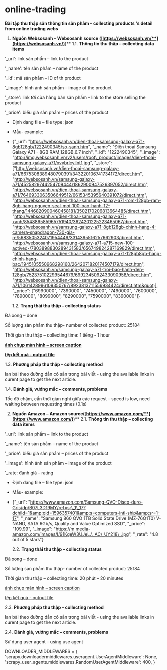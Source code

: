 # online-trading


**Bài tập thu thập sản thông tin sản phẩm – collecting products &#39;s detail from online trading webs**

1. **Nguồn Websosanh – Websosanh source (**[**https://websosanh.vn/**](https://websosanh.vn/)**)**
  1.1. **Thông tin thu thập – collecting data items**

&#39;\_url&#39;: link sản phẩm – link to the product

&#39;\_name&#39;: tên sản phẩm – name of the product

&#39;\_id&#39;: mã sản phẩm – ID of th product

&#39;\_image&#39;: hình ảnh sản phẩm – image of the product

&#39;\_store&#39;: link tới cửa hàng bán sản phấm – link to the store selling the product

&#39;\_price&#39;: biểu giá sản phẩm – prices of the product

- Định dạng file – file type: json
- Mẫu- example:
- {&quot;\_url&quot;: &quot;https://websosanh.vn/dien-thoai-samsung-galaxy-a71-8gb128gb/1222490345/so-sanh.htm&quot;, &quot;\_name&quot;: &quot;Điện thoại Samsung Galaxy A71 - 8GB RAM,128GB,6.7 inch&quot;, &quot;\_id&quot;: &quot;1222490345&quot;, &quot;\_image&quot;: &quot;http://img.websosanh.vn/v2/users/root\_product/images/dien-thoai-samsung-galaxy-a71/xvybrlcyllnt1.jpg&quot;, &quot;\_store&quot;: [&quot;http://websosanh.vn/dien-thoai-samsung-galaxy-a71/6675308389480790391/343220106741734172/direct.htm&quot;, &quot;http://websosanh.vn/samsung-galaxy-a71/4525829744254709444/1862900947526397052/direct.htm&quot;, &quot;http://websosanh.vn/dien-thoai-samsung-galaxy-a71/7646933063506649512/6615345395640391072/direct.htm&quot;, &quot;http://websosanh.vn/dien-thoai-samsung-galaxy-a71-rom-128gb-ram-8gb-hang-nguyen-seal-moi-100-bao-hanh-12-thang/1446820900460458181/3502170206813664485/direct.htm&quot;, &quot;http://websosanh.vn/dien-thoai-samsung-galaxy-a71-xanh/854886585965751940/3624201225223465067/direct.htm&quot;, &quot;http://websosanh.vn/samsung-galaxy-a71-8gb128gb-chinh-hang-4-camera-snapdragon-730-gia-re/5683505324071954449/3314395516257662903/direct.htm&quot;, &quot;http://websosanh.vn/samsung-galaxy-a71-a715-new-100-actived-/7803898830289431583/656749824287169829/direct.htm&quot;, &quot;http://websosanh.vn/dien-thoai-samsung-galaxy-a71-128gb8gb-hang-chinh-hang-bac/1945105550968298160/2642071820174507179/direct.htm&quot;, &quot;http://websosanh.vn/samsung-galaxy-a71-troi-bao-hanh-den-128gb/752375102299544679/6992345092433090958/direct.htm&quot;, &quot;http://websosanh.vn/dien-thoai-samsung-galaxy-a71/1061428996109350767/8923813711556934424/direct.htm&quot;], &quot;\_price&quot;: [&quot;6990000&quot;, &quot;7390000&quot;, &quot;7450000&quot;, &quot;7490000&quot;, &quot;7600000&quot;, &quot;7890000&quot;, &quot;8099000&quot;, &quot;8290000&quot;, &quot;7590000&quot;, &quot;8390000&quot;]}

  1.2. **Trạng thái thu thập – collecting status**

Đã xong – done

Số lượng sản phẩm thu thập- number of collected product: 25184

Thời gian thu thập – collecting time: 1 tiếng - 1 hour

[**ảnh chụp màn hình – screen caption**](https://drive.google.com/file/d/1pBOcAiRVkhBaauGfkHpKTi_5mgaTsW9U/view?usp=sharing)

[**tệp kết quả - output file**](https://drive.google.com/file/d/1pBOcAiRVkhBaauGfkHpKTi_5mgaTsW9U/view?usp=sharing)

  1.3. **Phương pháp thu thập – collecting method**

lan bài theo đường dẫn có sẵn trong bài viết - using the available links in curent page to get the next article.

  1.4. **Đánh giá, vướng mắc – comments, problems**

Tốc độ chậm, cần thời gian nghỉ giữa các request – speed is low, need waiting between requesting times (0.1s)

2. **Nguồn Amazon – Amazon source(**[**https://www.amazon.com/**](https://www.amazon.com/)**)**
  2.1. **Thông tin thu thập – collecting data items**

&#39;\_url&#39;: link sản phẩm – link to the product

&#39;\_name&#39;: tên sản phẩm – name of the product

&#39;\_price&#39;: biểu giá sản phẩm – prices of the product

&#39;\_image&#39;: hình ảnh sản phẩm – image of the product

&#39;\_rate: đánh giá – rating

- Định dạng file – file type: json
- Mẫu- example:
- {&quot;\_url&quot;: &quot;https://www.amazon.com/Samsung-QVO-Disco-duro-Gris/dp/B07L3D19MY/ref=sr\_1\_17?dchild=1&amp;qid=1596357401&amp;s=computers-intl-ship&amp;sr=1-17&quot;, &quot;\_name&quot;: &quot;Samsung 860 QVO 1TB Solid State Drive (MZ-76Q1T0) V-NAND, SATA 6Gb/s, Quality and Value Optimized SSD&quot;, &quot;\_price&quot;: &quot;109.99&quot;, &quot;\_image&quot;: &quot;https://m.media-amazon.com/images/I/91KgeW3UJeL.\_AC\_UY218\_.jpg&quot;, &quot;\_rate&quot;: &quot;4.8 out of 5 stars&quot;}

  2.2. **Trạng thái thu thập – collecting status**

Đã xong – done

Số lượng sản phẩm thu thập- number of collected product: 25184

Thời gian thu thập – collecting time: 20 phút – 20 minutes

[ảnh chụp màn hình – screen caption](https://drive.google.com/file/d/1IfIc0CRZEyCdeRQ6zYB-wwkQEzWQOcR8/view?usp=sharing)

[tệp kết quả - output file](https://drive.google.com/file/d/1l2uTRP_5LMHe-1g1ExIJswIRcTTtvyEj/view?usp=sharing)

  2.3. **Phương pháp thu thập – collecting method**

lan bài theo đường dẫn có sẵn trong bài viết - using the available links in curent page to get the next article.

  2.4. **Đánh giá, vướng mắc – comments, problems**

Sử dụng user agent – using use agent

DOWNLOADER\_MIDDLEWARES = {
&#39;scrapy.downloadermiddlewares.useragent.UserAgentMiddleware&#39;: None,
&#39;scrapy\_user\_agents.middlewares.RandomUserAgentMiddleware&#39;: 400,
}
